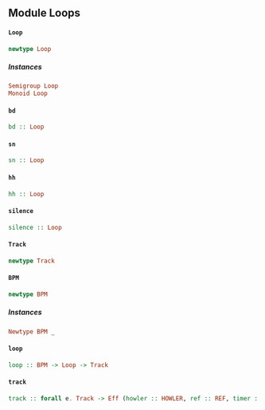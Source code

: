 ## Module Loops

#### `Loop`

``` purescript
newtype Loop
```

##### Instances
``` purescript
Semigroup Loop
Monoid Loop
```

#### `bd`

``` purescript
bd :: Loop
```

#### `sn`

``` purescript
sn :: Loop
```

#### `hh`

``` purescript
hh :: Loop
```

#### `silence`

``` purescript
silence :: Loop
```

#### `Track`

``` purescript
newtype Track
```

#### `BPM`

``` purescript
newtype BPM
```

##### Instances
``` purescript
Newtype BPM _
```

#### `loop`

``` purescript
loop :: BPM -> Loop -> Track
```

#### `track`

``` purescript
track :: forall e. Track -> Eff (howler :: HOWLER, ref :: REF, timer :: TIMER | e) Unit
```



